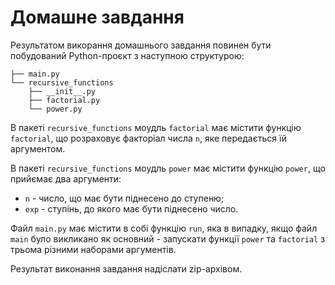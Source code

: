 # Домашне завдання

Результатом викорання домашнього завдання повинен бути побудований Python-проєкт з наступною структурою:


```
├── main.py
└── recursive_functions
    ├── __init__.py
    ├── factorial.py
    └── power.py
```

В пакеті `recursive_functions` моудль `factorial` має містити функцію `factorial`, що розраховує факторіал числа `n`, яке передається їй аргументом.

В пакеті `recursive_functions` моудль `power` має містити функцію `power`, що прийємає два аргументи:
- `n` - число, що має бути піднесено до ступеню;
- `exp` - ступінь, до якого має бути піднесено число.


Файл `main.py` має містити в собі функцію `run`, яка в випадку, якщо файл `main` було викликано як основний - запускати функції `power` та `factorial` з трьома різними наборами аргументів.

Результат виконання завдання надіслати zip-архівом.
